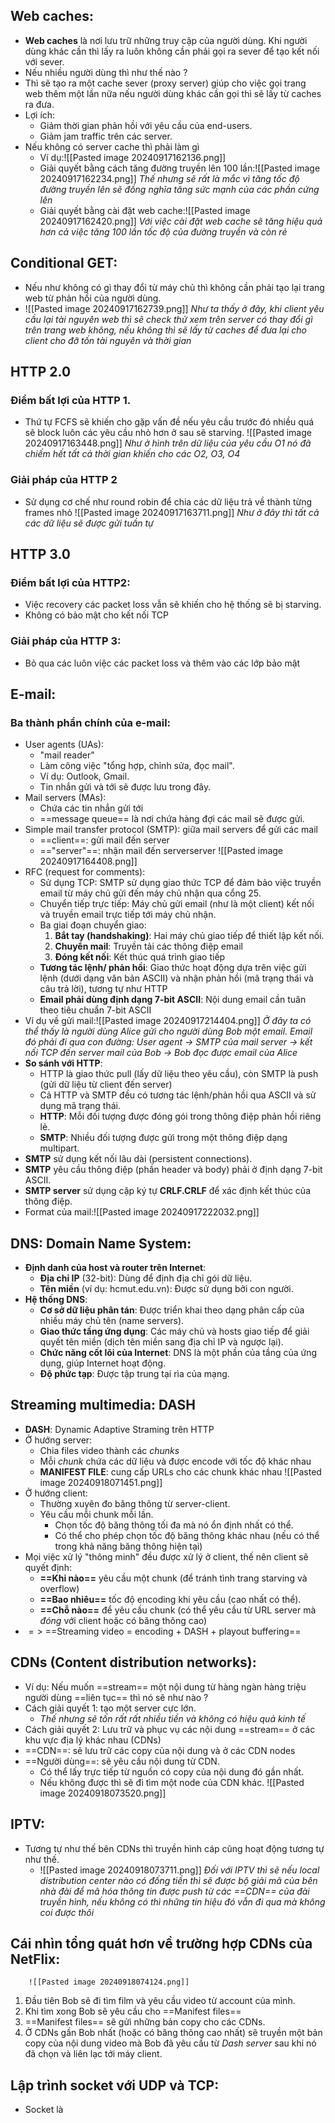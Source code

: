 ## Web caches:
- **Web caches** là nơi lưu trữ những truy cập của người dùng. Khi người dùng khác cần thì lấy ra luôn không cần phải gọi ra sever để tạo kết nối với sever.
- Nếu nhiều người dùng thì như thế nào ?
- Thì sẽ tạo ra một cache sever (proxy server) giúp cho việc gọi trang web thêm một lần nữa nếu người dùng khác cần gọi thì sẽ lấy từ caches ra đưa.
 - Lợi ích:
	+ Giảm thời gian phản hồi với yêu cầu của end-users.
	+ Giảm jam traffic trên các server.
- Nếu không có server cache thì phải làm gì 
	 - Ví dụ:![[Pasted image 20240917162136.png]]
	 - Giải quyết bằng cách tăng đường truyền lên 100 lần:![[Pasted image 20240917162234.png]]
		*Thế nhưng sẽ rất là mắc vì tăng tốc độ đường truyền lên sẽ đồng nghĩa tăng sức mạnh của các phần cứng lên*
	- Giải quyết bằng cài đặt web cache:![[Pasted image 20240917162420.png]]
		*Với việc cài đặt web cache sẽ tăng hiệu quả hơn cả việc tăng 100 lần tốc độ của đường truyền và còn rẻ*
## Conditional GET:
- Nếu như không có gì thay đổi từ máy chủ thì không cần phải tạo lại trang web từ phản hồi của người dùng.
- ![[Pasted image 20240917162739.png]]
	 *Như ta thấy ở đây, khi client yêu cầu lại tài nguyên web thì sẽ check thử xem trên server có thay đổi gì trên trang web không, nếu không thì sẽ lấy từ caches để đưa lại cho client cho đỡ tốn tài nguyên và thời gian*
## HTTP 2.0
### Điểm bất lợi của HTTP 1.
- Thứ tự FCFS sẽ khiến cho gặp vấn đề nếu yêu cầu trước đó nhiều quá sẽ block luôn các yêu cầu nhỏ hơn ở sau sẽ starving.
	 ![[Pasted image 20240917163448.png]]
		*Như ở hình trên dữ liệu của yêu cầu O1 nó đã chiếm hết tất cả thời gian khiến cho các O2, O3, O4*
### Giải pháp của HTTP 2
- Sử dụng cơ chế như round robin để chia các dữ liệu trả về thành từng frames nhỏ
	![[Pasted image 20240917163711.png]]
		*Như ở đây thì tất cả các dữ liệu sẽ được gửi tuần tự*
## HTTP 3.0
### Điểm bất lợi của HTTP2:
- Việc recovery các packet loss vẫn sẽ khiến cho hệ thống sẽ bị starving.
- Không có bảo mật cho kết nối TCP
### Giải pháp của HTTP 3:
- Bỏ qua các luôn việc các packet loss và thêm vào các lớp bảo mật
## E-mail:
### Ba thành phần chính của e-mail:
- User agents (UAs):
	- "mail reader"
	- Làm công việc "tổng hợp, chỉnh sửa, đọc mail".
	- Ví dụ: Outlook, Gmail.
	- Tin nhắn gửi và tới sẽ được lưu trong đây.
- Mail servers (MAs):
	- Chứa các tin nhắn gửi tới
	- ==message queue== là nơi chứa hàng đợi các mail sẽ được gửi.
- Simple mail transfer protocol (SMTP): giữa mail servers để gửi các mail
	- ==client==: gửi mail đến server
	- =="server"==: nhận mail đến serverserver
		![[Pasted image 20240917164408.png]]
- RFC (request for comments):
	- Sử dụng TCP: SMTP sử dụng giao thức TCP để đảm bảo việc truyền email từ máy chủ gửi đến máy chủ nhận qua cổng 25.
	- Chuyển tiếp trực tiếp: Máy chủ gửi email (như là một client) kết nối và truyền email trực tiếp tới máy chủ nhận.
	- Ba giai đoạn chuyển giao:
		1. **Bắt tay (handshaking)**: Hai máy chủ giao tiếp để thiết lập kết nối.
		2. **Chuyển mail**: Truyền tải các thông điệp email
		3. **Đóng kết nối**: Kết thúc quá trình giao tiếp
	- **Tương tác lệnh/ phản hồi**: Giao thức hoạt động dựa trên việc gửi lệnh (dưới dạng văn bản ASCII) và nhận phản hồi (mã trạng thái và câu trả lời), tương tự như HTTP
	- **Email phải dùng định dạng 7-bit ASCII**: Nội dung email cần tuân theo tiêu chuẩn 7-bit ASCII
- Ví dụ về gửi mail:![[Pasted image 20240917214404.png]]
	 *Ở đây ta có thể thấy là người dùng Alice gửi cho người dùng Bob một email. Email đó phải đi qua con đường: User agent -> SMTP của mail server -> kết nối TCP đến server mail của Bob -> Bob đọc được email của Alice*
- **So sánh với HTTP**:
	- HTTP là giao thức pull (lấy dữ liệu theo yêu cầu), còn SMTP là push (gửi dữ liệu từ client đến server)
	- Cả HTTP và SMTP đều có tương tác lệnh/phản hồi qua ASCII và sử dụng mã trạng thái.
	- **HTTP**: Mỗi đối tượng được đóng gói trong thông điệp phản hồi riêng lẻ.
	- **SMTP**: Nhiều đối tượng được gửi trong một thông điệp dạng multipart.
- **SMTP** sử dụng kết nối lâu dài (persistent connections).
- **SMTP** yêu cầu thông điệp (phần header và body) phải ở định dạng 7-bit ASCII.
- **SMTP server** sử dụng cặp ký tự **CRLF.CRLF** để xác định kết thúc của thông điệp.
- Format của mail:![[Pasted image 20240917222032.png]]
## DNS: Domain Name System:
- **Định danh của host và router trên Internet**:
	- **Địa chỉ IP** (32-bit): Dùng để định địa chỉ gói dữ liệu.
	- **Tên miền** (ví dụ: hcmut.edu.vn): Được sử dụng bởi con người.
- **Hệ thống DNS**:
	- **Cơ sở dữ liệu phân tán**: Được triển khai theo dạng phân cấp của nhiều máy chủ tên (name servers).
	- **Giao thức tầng ứng dụng**: Các máy chủ và hosts giao tiếp để giải quyết tên miền (dịch tên miền sang địa chỉ IP và ngược lại).
	- **Chức năng cốt lõi của Internet**: DNS là một phần của tầng của ứng dụng, giúp Internet hoạt động.
	- **Độ phức tạp**: Được tập trung tại rìa của mạng.
## Streaming multimedia: DASH
- **DASH**: Dynamic Adaptive Straming trên HTTP
- Ở hướng server:
	- Chia files video thành các *chunks*
	- Mỗi *chunk* chứa các dữ liệu và được encode với tốc độ khác nhau 
	- **MANIFEST FILE**: cung cấp URLs cho các chunk khác nhau
		![[Pasted image 20240918071451.png]]
- Ở hướng client:
	- Thường xuyên đo băng thông từ server-client.
	- Yêu cầu mỗi chunk mỗi lần.
		- Chọn tốc độ băng thông tối đa mà nó ổn định nhất có thể.
		- Có thể cho phép chọn tốc độ băng thông khác nhau (nếu có thể trong khả năng băng thông hiện tại)
- Mọi việc xử lý "thông minh" đều được xử lý ở client, thế nên client sẽ quyết định:
	- **==Khi nào==** yêu cầu một chunk (để tránh tình trang starving và overflow)
	- **==Bao nhiêu==** tốc độ encoding khi yêu cầu (cao nhất có thể).
	- **==Chỗ nào==** để yêu cầu chunk (có thể yêu cầu từ URL server mà *đóng* với client hoặc có băng thông cao)
- $=>$ ==Streaming video = encoding + DASH + playout buffering==
## CDNs (Content distribution networks):
- Ví dụ: Nếu muốn ==stream== một nội dung từ hàng ngàn hàng triệu người dùng ==liên tục== thì nó sẽ như nào ?
- Cách giải quyết 1: tạo một server cực lớn.
	- *Thế nhưng sẽ tốn rất rất nhiều tiền và không có hiệu quả kinh tế*
- Cách giải quyết 2: Lưu trữ và phục vụ các nội dung ==stream== ở các khu vực địa lý khác nhau (CDNs)
- ==CDN==: sẽ lưu trữ các copy của nội dung và ở các CDN nodes
- ==Người dùng==: sẽ yêu cầu nội dung từ CDN.
	- Có thể lấy trực tiếp từ nguồn có copy của nội dung đó gần nhất.
	- Nếu không được thì sẽ đi tìm một node của CDN khác.
	![[Pasted image 20240918073520.png]]
## IPTV:
- Tương tự như thế bên CDNs thì truyền hình cáp cũng hoạt động tương tự như thế. 
	- ![[Pasted image 20240918073711.png]]
		*Đối với IPTV thì sẽ nếu local distribution center nào có đống tiền thì sẽ được bộ giải mã của bên nhà đài để mã hóa thông tin được push từ các ==CDN== của đài truyền hình, nếu không có thì những tin hiệu đó vẫn đi qua mà không coi được thôi*
## Cái nhìn tổng quát hơn về trường hợp CDNs của NetFlix:
		![[Pasted image 20240918074124.png]]
1. Đầu tiên Bob sẽ đi tìm film và yêu cầu video từ account của mình.
2. Khi tìm xong Bob sẽ yêu cầu cho ==Manifest files==
3. ==Manifest files== sẽ gửi những bản copy cho các CDNs.
4. Ở CDNs gần Bob nhất (hoặc có băng thông cao nhất) sẽ truyền một bản copy của nội dung video mà Bob đã yêu cầu từ *Dash server* sau khi nó đã chọn và liên lạc tới máy client.
## Lập trình socket với UDP và TCP:
- Socket là  